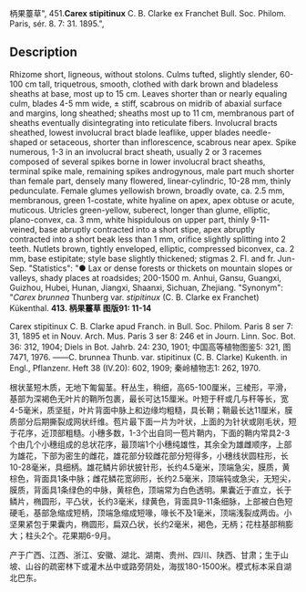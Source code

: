 柄果薹草",
451.**Carex stipitinux** C. B. Clarke ex Franchet Bull. Soc. Philom. Paris, sér. 8. 7: 31. 1895.",

## Description
Rhizome short, ligneous, without stolons. Culms tufted, slightly slender, 60-100 cm tall, triquetrous, smooth, clothed with dark brown and bladeless sheaths at base, most up to 15 cm. Leaves shorter than or nearly equaling culm, blades 4-5 mm wide, ± stiff, scabrous on midrib of abaxial surface and margins, long sheathed; sheaths most up to 11 cm, membranous part of sheaths eventually disintegrating into reticulate fibers. Involucral bracts sheathed, lowest involucral bract blade leaflike, upper blades needle-shaped or setaceous, shorter than inflorescence, scabrous near apex. Spike numerous, 1-3 in an involucral bract sheath, usually 2 or 3 racemes composed of several spikes borne in lower involucral bract sheaths, terminal spike male, remaining spikes androgynous, male part much shorter than female part, densely many flowered, linear-cylindric, 10-28 mm, thinly pedunculate. Female glumes yellowish brown, broadly ovate, ca. 2.5 mm, membranous, green 1-costate, white hyaline on apex, apex obtuse or acute, muticous. Utricles green-yellow, suberect, longer than glume, elliptic, plano-convex, ca. 3 mm, white hispidulous on upper part, thinly 9-11-veined, base abruptly contracted into a short stipe, apex abruptly contracted into a short beak less than 1 mm, orifice slightly splitting into 2 teeth. Nutlets brown, tightly enveloped, elliptic, compressed biconvex, ca. 2 mm, base estipitate; style base slightly thickened; stigmas 2. Fl. and fr. Jun-Sep.
  "Statistics": "● Lax or dense forests or thickets on mountain slopes or valleys, shady places at roadsides; 200-1500 m. Anhui, Gansu, Guangxi, Guizhou, Hubei, Hunan, Jiangxi, Shaanxi, Sichuan, Zhejiang.
  "Synonym": "*Carex brunnea* Thunberg var. *stipitinux* (C. B. Clarke ex Franchet) Kükenthal.
**413. 柄果薹草 图版91: 11-14**

Carex stipitinux C. B. Clarke apud Franch. in Bull. Soc. Philom. Paris 8 ser 7: 31, 1895 et in Nouv. Arch. Mus. Paris 3 ser 8: 246 et in Journ. Linn. Soc. Bot. 36: 312, 1904; Diels in Bot. Jahrb. 24: 230, 1901; 中国高等植物图鉴5: 321, 图7471, 1976. ——C. brunnea Thunb. var. stipitinux (C. B. Clarke) Kukenth. in Engl., Pflanzenr. Heft 38 (IV.20): 602, 1909; 秦岭植物志1: 262, 1970.

根状茎短木质，无地下匍匐茎。秆丛生，稍细，高65-100厘米，三棱形，平滑，基部为深褐色无叶片的鞘所包裹，最长可达15厘米。叶短于秆或几与秆等长，宽4-5毫米，质坚挺，叶片背面中脉上和边缘均粗糙，具长鞘；鞘最长达11厘米，膜质部分后期撕裂成网状纤维。苞片最下面一片为叶状，上面的为针状或刚毛状，短于花序，近顶部粗糙。小穗多数，1-3个出自同一苞片鞘内，下面的鞘内常具2-3个由几个小穗组成的总状花序，最顶端1个小穗纯雄性，其余全为雄雌顺序，上部为雄花，下部为密生的雌花，雄花部分较雌花部分短得多，小穗线状圆柱形，长10-28毫米，具细柄。雄花鳞片卵状披针形，长约4.5毫米，顶端急尖，膜质，黄棕色，背面具1条中脉；雌花鳞花宽卵形，长约2.5毫米，顶端钝或急尖，无短尖，膜质，背面具1条绿色的中脉，黄棕色，顶端常为白色透明。果囊近于直立，长于鳞片，椭圆形，平凸状，长约3毫米，绿黄色，背面具9-11条细脉，上部被白色短硬毛，基部急缩成短柄，顶端急缩成短喙，喙长不及1毫米，顶端浅裂成两齿。小坚果紧包于果囊内，椭圆形，扁双凸状，长约2毫米，褐色，无柄；花柱基部稍膨大；柱头2个。花果期6-9月。

产于广西、江西、浙江、安徽、湖北、湖南、贵州、四川、陕西、甘肃；生于山坡、山谷的疏密林下或灌木丛中或路旁阴处，海拔180-1500米。模式标本采自湖北巴东。
